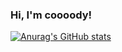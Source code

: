 ### Hi, I'm coooody!

[![Anurag's GitHub stats](https://github-readme-stats.vercel.app/api?username=Cody2333)](https://github.com/anuraghazra/github-readme-stats)

<!--
**Cody2333/Cody2333** is a ✨ _special_ ✨ repository because its `README.md` (this file) appears on your GitHub profile.

Here are some ideas to get you started:

- 🔭 I’m currently working on ...
- 🌱 I’m currently learning ...
- 👯 I’m looking to collaborate on ...
- 🤔 I’m looking for help with ...
- 💬 Ask me about ...
- 📫 How to reach me: ...
- 😄 Pronouns: ...
- ⚡ Fun fact: ...
-->
